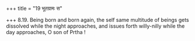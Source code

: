 +++
title = "19 भूतग्रामः स"

+++
8.19. Being born and born again, the self same multitude of beings gets
dissolved while the night approaches, and issues forth willy-nilly while
the day approaches, O son of Prtha !
